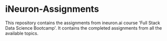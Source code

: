 # iNeuron-Assignments

This repository contains the assignments from ineuron.ai course 'Full Stack Data Science Bootcamp'. It contains the completed assignments from all the available topics.
